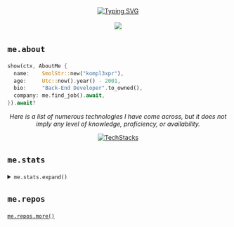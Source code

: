 <div align="center">
<a href="####"><img src="https://readme-typing-svg.demolab.com?font=Cascadia+Code&size=30&duration=2000&pause=200&color=A7A301&vCenter=true&multiline=true&width=800&height=150&separator=%3C&lines=%60%60%60rust%3Clet+p+%3D+everyone.all(Person%3A%3Acan_degenerate);%3Cassert!(!LIBERTY+%7C%7C+p);%3C%60%60%60" alt="Typing SVG" /></a>
<br><br>
<a href="####"><img src="https://count.getloli.com/@kompl3xpr?name=kompl3xpr&theme=capoo-1&padding=8&offset=0&align=center&scale=1&pixelated=1&darkmode=auto" /></a>
</div>

## `me.about`
```rust
show(ctx, AboutMe {
  name:    SmolStr::new("kompl3xpr"),
  age:     Utc::now().year() - 2001,
  bio:     "Back-End Developer".to_owned(),
  company: me.find_job().await,
}).await?
```

<div align="center">
  
<em>Here is a list of numerous technologies I have come across, but it does not imply any level of knowledge, proficiency, or availability.</em>

<a href="####">
  
![TechStacks](https://skillicons.dev/icons?i=rust,cpp,python,html,css,js,ts,vite,kotlin,go,godot,bevy,docker,nginx,markdown,neovim,bots,qt,postgresql,arch,redhat,debian,ps,blender&perline=12)

</a>
</div>

## `me.stats`
<details>
<summary><code>me.stats.expand()</code></summary>
<br />
<table width=100% border="0" cellspacing="0" cellpadding="0">
    <tr>
        <td>
            <a href="####"><img width=100% height=100% src="https://github-readme-stats.vercel.app/api?username=kompl3xpr&theme=transparent&hide_border=true" /></a>
        </td>
        <td>
            <a href="####"><img width=100% height=100% src="https://github-readme-stats.vercel.app/api/top-langs?username=kompl3xpr&layout=compact&langs_count=8&theme=transparent&hide_border=true" /></a>
        </td>
    </tr>
    <tr></tr>
    <tr>
        <td colspan="2">
            <a href="####"><img width=100% src="https://github-readme-activity-graph.vercel.app/graph?username=kompl3xpr&theme=transparent&bg_color=00000000&hide_border=true"/></a>
        </td>
    </tr>
    <tr></tr>
    <tr>
        <td colspan="2">
            <a href="####">
                  <picture>
                    <source media="(prefers-color-scheme: dark)" srcset="./assets/github-snake-dark.svg" />
                    <source media="(prefers-color-scheme: light)" srcset="./assets/github-snake.svg" />
                    <img width="100%" alt="github-snake" src="./assets/github-snake.svg" />
                </picture>
            </a>
        </td>
    </tr>
</table>
</details>

## `me.repos`

<!-- <br>
<div align="center">
  <a href="https://github.com/kompl3xpr/run_ruby_bot" title="run_ruby_bot">
    <img height="115" width="427" src="https://github-readme-stats.vercel.app/api/pin/?username=kompl3xpr&repo=run_ruby_bot&theme=react&border_color=61dafb&border_radius=10">
  </a>
  <a href="https://github.com/kompl3xpr/wmonitor" title="Data Structures">
    <img height="115" width="427" src="https://github-readme-stats.vercel.app/api/pin/?username=kompl3xpr&repo=wmonitor&theme=react&border_color=61dafb&border_radius=10">
  </a>
</div>
<br> -->
<a href="https://github.com/kompl3xpr?tab=repositories"><code>me.repos.more()</code></a>
